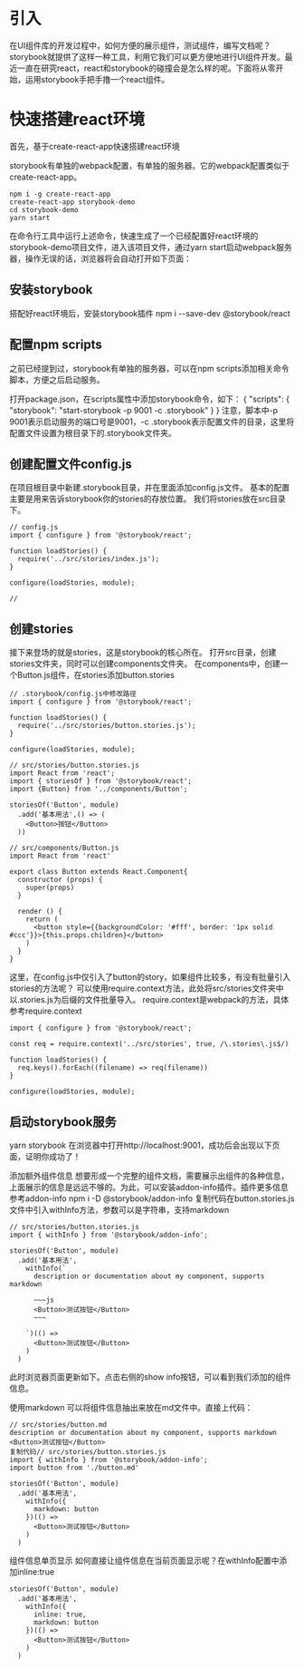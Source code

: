 # 引入

在UI组件库的开发过程中，如何方便的展示组件，测试组件，编写文档呢？storybook就提供了这样一种工具，利用它我们可以更方便地进行UI组件开发。最近一直在研究react，react和storybook的碰撞会是怎么样的呢。下面将从零开始，运用storybook手把手撸一个react组件。

# 快速搭建react环境
首先，基于create-react-app快速搭建react环境

storybook有单独的webpack配置，有单独的服务器。它的webpack配置类似于create-react-app。
```
npm i -g create-react-app
create-react-app storybook-demo
cd storybook-demo
yarn start
```
在命令行工具中运行上述命令，快速生成了一个已经配置好react环境的storybook-demo项目文件，进入该项目文件，通过yarn start启动webpack服务器，操作无误的话，浏览器将会自动打开如下页面：

## 安装storybook
搭配好react环境后，安装storybook插件
npm i --save-dev @storybook/react

## 配置npm scripts

之前已经提到过，storybook有单独的服务器，可以在npm scripts添加相关命令脚本，方便之后启动服务。

打开package.json，在scripts属性中添加storybook命令，如下：
{
  "scripts": {
    "storybook": "start-storybook -p 9001 -c .storybook"
  }
}
注意，脚本中-p 9001表示启动服务的端口号是9001，-c .storybook表示配置文件的目录，这里将配置文件设置为根目录下的.storybook文件夹。
## 创建配置文件config.js
在项目根目录中新建.storybook目录，并在里面添加config.js文件。
基本的配置主要是用来告诉storybook你的stories的存放位置。
我们将stories放在src目录下。
```
// config.js
import { configure } from '@storybook/react';

function loadStories() {
  require('../src/stories/index.js');
}

configure(loadStories, module);

// 
```
## 创建stories
接下来登场的就是stories，这是storybook的核心所在。
打开src目录，创建stories文件夹，同时可以创建components文件夹。
在components中，创建一个Button.js组件，在stories添加button.stories

```
// .storybook/config.js中修改路径
import { configure } from '@storybook/react';

function loadStories() {
  require('../src/stories/button.stories.js');
}

configure(loadStories, module);

// src/stories/button.stories.js
import React from 'react';
import { storiesOf } from '@storybook/react';
import {Button} from '../components/Button';

storiesOf('Button', module)
  .add('基本用法',() => (
    <Button>按钮</Button>
  ))
  
// src/components/Button.js
import React from 'react'

export class Button extends React.Component{
  constructor (props) {
    super(props)    
  }

  render () {
    return (
      <button style={{backgroundColor: '#fff', border: '1px solid #ccc'}}>{this.props.children}</button>
    )
  }
}
```
这里，在config.js中仅引入了button的story，如果组件比较多，有没有批量引入stories的方法呢？
可以使用require.context方法，此处将src/stories文件夹中以.stories.js为后缀的文件批量导入。
require.context是webpack的方法，具体参考require.context
```
import { configure } from '@storybook/react';

const req = require.context('../src/stories', true, /\.stories\.js$/)

function loadStories() {
  req.keys().forEach((filename) => req(filename))
}

configure(loadStories, module);
```
## 启动storybook服务
yarn storybook
在浏览器中打开http://localhost:9001，成功后会出现以下页面，证明你成功了！

添加额外组件信息
想要形成一个完整的组件文档，需要展示出组件的各种信息，上面展示的信息是远远不够的。为此，可以安装addon-info插件。插件更多信息参考addon-info
npm i -D @storybook/addon-info
复制代码在button.stories.js文件中引入withInfo方法，参数可以是字符串，支持markdown
```
// src/stories/button.stories.js
import { withInfo } from '@storybook/addon-info';

storiesOf('Button', module)
  .add('基本用法',
    withInfo(`
      description or documentation about my component, supports markdown
    
      ~~~js
      <Button>测试按钮</Button>
      ~~~
    
    `)(() =>
      <Button>测试按钮</Button>
    )
  )
  ```
此时浏览器页面更新如下。点击右侧的show info按钮，可以看到我们添加的组件信息。


使用markdown
可以将组件信息抽出来放在md文件中。直接上代码：
```
// src/stories/button.md
description or documentation about my component, supports markdown
<Button>测试按钮</Button>
复制代码// src/stories/button.stories.js
import { withInfo } from '@storybook/addon-info';
import button from './button.md'

storiesOf('Button', module)
  .add('基本用法',
    withInfo({
      markdown: button
    })(() =>
      <Button>测试按钮</Button>
    )
  )
  ```
组件信息单页显示
如何直接让组件信息在当前页面显示呢？在withInfo配置中添加inline:true
```
storiesOf('Button', module)
  .add('基本用法',
    withInfo({
      inline: true,
      markdown: button
    })(() =>
      <Button>测试按钮</Button>
    )
  )
```
